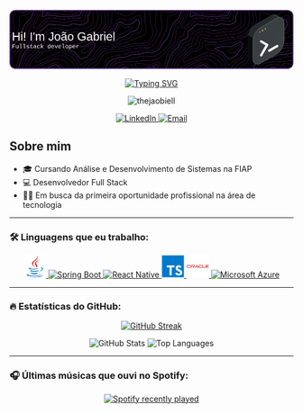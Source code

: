 ![Header](./banner.png)

<div align="center">
  <a href="https://git.io/typing-svg">
    <img src="https://readme-typing-svg.demolab.com?font=FiraCode&weight=900&size=23&pause=1000&color=900194&center=true&multiline=true&width=435&height=40&lines=Welcome+DEV" alt="Typing SVG" />
  </a>
</div>

<p align="center">
  <img src="https://komarev.com/ghpvc/?username=thejaobiell&label=Profile%20views&color=0e75b6&style=flat" alt="thejaobiell" />
</p>

<p align="center">
  <a href="https://www.linkedin.com/in/joao-gabriel-b-93b67b323/">
    <img src="https://img.shields.io/badge/LinkedIn-%230077B5.svg?logo=linkedin&logoColor=white" alt="LinkedIn" />
  </a>
  <a href="mailto:jbiel2005@gmail.com">
    <img src="https://img.shields.io/badge/Email-D14836?logo=gmail&logoColor=white" alt="Email" />
  </a>
</p>


## Sobre mim

- 🎓 Cursando Análise e Desenvolvimento de Sistemas na FIAP
- 💻 Desenvolvedor Full Stack
- 👨‍💻 Em busca da primeira oportunidade profissional na área de tecnologia  
---

### 🛠️ Linguagens que eu trabalho:
<p align="center">

  <a href="https://www.java.com" target="_blank" rel="noreferrer">
    <img src="https://raw.githubusercontent.com/devicons/devicon/master/icons/java/java-original.svg" alt="Java" width="40" height="40"/>
  </a>

  <a href="https://spring.io/projects/spring-boot" target="_blank" rel="noreferrer">
    <img src="https://www.vectorlogo.zone/logos/springio/springio-icon.svg" alt="Spring Boot" width="40" height="40"/>
  </a>

  <a href="https://reactnative.dev/" target="_blank" rel="noreferrer">
    <img src="https://reactnative.dev/img/header_logo.svg" alt="React Native" width="40" height="40"/>
  </a>

  <a href="https://www.typescriptlang.org/" target="_blank" rel="noreferrer">
    <img src="https://raw.githubusercontent.com/devicons/devicon/master/icons/typescript/typescript-original.svg" alt="TypeScript" width="40" height="40"/>
  </a>

  <a href="https://www.oracle.com/" target="_blank" rel="noreferrer">
    <img src="https://raw.githubusercontent.com/devicons/devicon/master/icons/oracle/oracle-original.svg" alt="Oracle SQL" width="40" height="40"/>
  </a>

  <a href="https://azure.microsoft.com/" target="_blank" rel="noreferrer">
    <img src="https://www.vectorlogo.zone/logos/microsoft_azure/microsoft_azure-icon.svg" alt="Microsoft Azure" width="40" height="40"/>
  </a>
</p>

---

### 🔥 Estatísticas do GitHub:

<p align="center">
  <a href="https://git.io/streak-stats"><img src="https://github-readme-streak-stats.herokuapp.com?user=thejaobiell&theme=shadow-purple&border_radius=15&locale=pt_BR&short_numbers=true&date_format=j%2Fn%5B%2FY%5D" alt="GitHub Streak" /></a>
</p>

<div align="center">
  <img src="https://github-readme-stats.vercel.app/api?username=thejaobiell&hide_title=false&hide_rank=false&show_icons=true&include_all_commits=true&count_private=true&disable_animations=false&theme=dracula&locale=en&hide_border=false&order=1" height="150" alt="GitHub Stats" />
  <img src="https://github-readme-stats.vercel.app/api/top-langs?username=thejaobiell&locale=en&hide_title=false&layout=compact&card_width=320&langs_count=5&theme=dracula&hide_border=false&order=2" height="150" alt="Top Languages" />
</div>

---

### 🎧 Últimas músicas que ouvi no Spotify:

<div align="center">
  <a href="https://open.spotify.com/user/jbiel2005" target="_blank">
    <img src="https://spotify-recently-played-readme.vercel.app/api?user=jbiel2005&count=5" alt="Spotify recently played" />
  </a>
</div>
